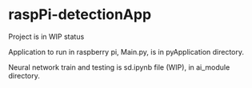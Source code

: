 # raspPi-detectionApp

Project is in WIP status

Application to run in raspberry pi, Main.py, is in pyApplication directory.

Neural network train and testing is sd.ipynb file (WIP), in ai_module directory.

